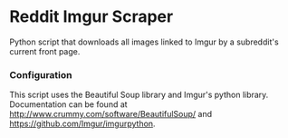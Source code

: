 # Reddit Imgur Scraper

Python script that downloads all images linked to Imgur by a subreddit's current front page.

### Configuration

This script uses the Beautiful Soup library and Imgur's python library. Documentation can be found at http://www.crummy.com/software/BeautifulSoup/ and https://github.com/Imgur/imgurpython.
